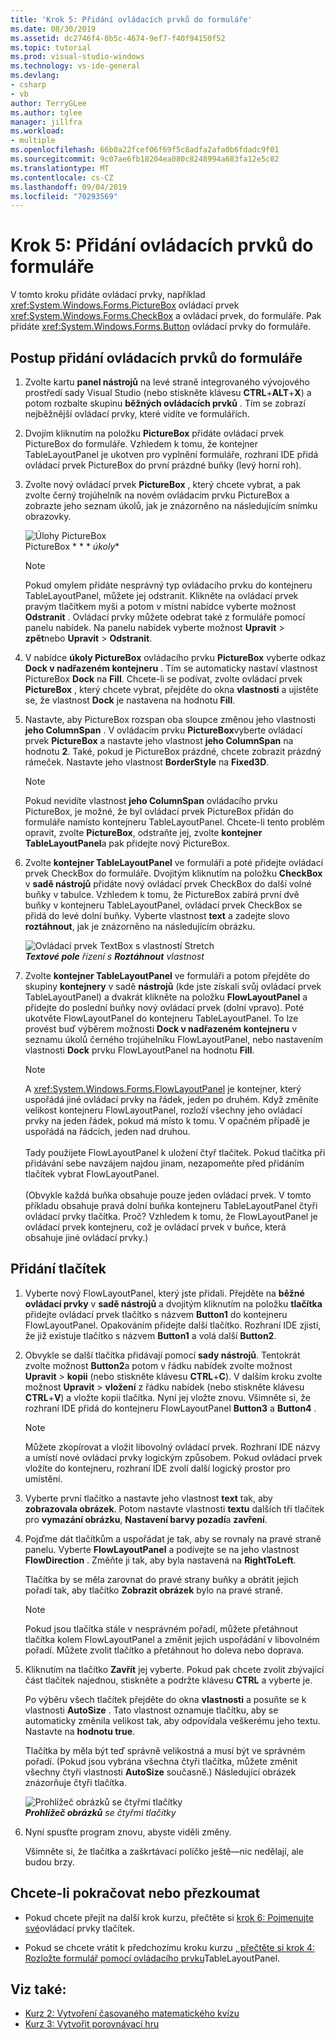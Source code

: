 ```yaml
---
title: 'Krok 5: Přidání ovládacích prvků do formuláře'
ms.date: 08/30/2019
ms.assetid: dc2746f4-0b5c-4674-9ef7-f40f94150f52
ms.topic: tutorial
ms.prod: visual-studio-windows
ms.technology: vs-ide-general
ms.devlang:
- csharp
- vb
author: TerryGLee
ms.author: tglee
manager: jillfra
ms.workload:
- multiple
ms.openlocfilehash: 66b0a22fcef06f69f5c8adfa2afa0b6fdadc9f01
ms.sourcegitcommit: 9c07ae6fb18204ea080c8248994a683fa12e5c82
ms.translationtype: MT
ms.contentlocale: cs-CZ
ms.lasthandoff: 09/04/2019
ms.locfileid: "70293569"
---
```

# <a name="step-5-add-controls-to-your-form"></a>Krok 5: Přidání ovládacích prvků do formuláře

V tomto kroku přidáte ovládací prvky, například <xref:System.Windows.Forms.PictureBox> ovládací prvek <xref:System.Windows.Forms.CheckBox> a ovládací prvek, do formuláře. Pak přidáte <xref:System.Windows.Forms.Button> ovládací prvky do formuláře.

## <a name="how-to-add-controls-to-your-form"></a>Postup přidání ovládacích prvků do formuláře

1. Zvolte kartu **panel nástrojů** na levé straně integrovaného vývojového prostředí sady Visual Studio (nebo stiskněte klávesu **CTRL**+**ALT**+**X**) a potom rozbalte skupinu **běžných ovládacích prvků** . Tím se zobrazí nejběžnější ovládací prvky, které vidíte ve formulářích.

1. Dvojím kliknutím na položku **PictureBox** přidáte ovládací prvek PictureBox do formuláře. Vzhledem k tomu, že kontejner TableLayoutPanel je ukotven pro vyplnění formuláře, rozhraní IDE přidá ovládací prvek PictureBox do první prázdné buňky (levý horní roh).

1. Zvolte nový ovládací prvek **PictureBox** , který chcete vybrat, a pak zvolte černý trojúhelník na novém ovládacím prvku PictureBox a zobrazte jeho seznam úkolů, jak je znázorněno na následujícím snímku obrazovky.

    ![Úlohy PictureBox](../ide/media/express_pictureboxtasks.png)<br/>PictureBox * * * *úkoly**

    > [!NOTE]
    > Pokud omylem přidáte nesprávný typ ovládacího prvku do kontejneru TableLayoutPanel, můžete jej odstranit. Klikněte na ovládací prvek pravým tlačítkem myši a potom v místní nabídce vyberte možnost **Odstranit** . Ovládací prvky můžete odebrat také z formuláře pomocí panelu nabídek. Na panelu nabídek vyberte možnost **Upravit** > **zpět**nebo **Upravit** > **Odstranit**.

1. V nabídce **úkoly PictureBox** ovládacího prvku **PictureBox** vyberte odkaz **Dock v nadřazeném kontejneru** . Tím se automaticky nastaví vlastnost PictureBox **Dock** na **Fill**. Chcete-li se podívat, zvolte ovládací prvek **PictureBox** , který chcete vybrat, přejděte do okna **vlastnosti** a ujistěte se, že vlastnost **Dock** je nastavena na hodnotu **Fill**.

1. Nastavte, aby PictureBox rozspan oba sloupce změnou jeho vlastnosti **jeho ColumnSpan** . V ovládacím prvku **PictureBox**vyberte ovládací prvek **PictureBox** a nastavte jeho vlastnost **jeho ColumnSpan** na hodnotu **2**. Také, pokud je PictureBox prázdné, chcete zobrazit prázdný rámeček. Nastavte jeho vlastnost **BorderStyle** na **Fixed3D**.

    > [!NOTE]
    > Pokud nevidíte vlastnost **jeho ColumnSpan** ovládacího prvku PictureBox, je možné, že byl ovládací prvek PictureBox přidán do formuláře namísto kontejneru TableLayoutPanel. Chcete-li tento problém opravit, zvolte **PictureBox**, odstraňte jej, zvolte **kontejner TableLayoutPanel**a pak přidejte nový PictureBox.

1. Zvolte **kontejner TableLayoutPanel** ve formuláři a poté přidejte ovládací prvek CheckBox do formuláře. Dvojitým kliknutím na položku **CheckBox** v **sadě nástrojů** přidáte nový ovládací prvek CheckBox do další volné buňky v tabulce. Vzhledem k tomu, že PictureBox zabírá první dvě buňky v kontejneru TableLayoutPanel, ovládací prvek CheckBox se přidá do levé dolní buňky. Vyberte vlastnost **text** a zadejte slovo **roztáhnout**, jak je znázorněno na následujícím obrázku.

    ![Ovládací prvek TextBox s vlastností Stretch](../ide/media/express_pictureviewercheckbox.png)<br/>***Textové pole*** *řízení s* ***Roztáhnout*** *vlastnost*

1. Zvolte **kontejner TableLayoutPanel** ve formuláři a potom přejděte do skupiny **kontejnery** v sadě **nástrojů** (kde jste získali svůj ovládací prvek TableLayoutPanel) a dvakrát klikněte na položku **FlowLayoutPanel** a přidejte do poslední buňky nový ovládací prvek (dolní vpravo). Poté ukotvěte FlowLayoutPanel do kontejneru TableLayoutPanel. To lze provést buď výběrem možnosti **Dock v nadřazeném kontejneru** v seznamu úkolů černého trojúhelníku FlowLayoutPanel, nebo nastavením vlastnosti **Dock** prvku FlowLayoutPanel na hodnotu **Fill**.

    > [!NOTE]
    > A <xref:System.Windows.Forms.FlowLayoutPanel> je kontejner, který uspořádá jiné ovládací prvky na řádek, jeden po druhém. Když změníte velikost kontejneru FlowLayoutPanel, rozloží všechny jeho ovládací prvky na jeden řádek, pokud má místo k tomu. V opačném případě je uspořádá na řádcích, jeden nad druhou. <br/><br/>Tady použijete FlowLayoutPanel k uložení čtyř tlačítek. Pokud tlačítka při přidávání sebe navzájem najdou jinam, nezapomeňte před přidáním tlačítek vybrat FlowLayoutPanel. <br/><br/>(Obvykle každá buňka obsahuje pouze jeden ovládací prvek. V tomto příkladu obsahuje pravá dolní buňka kontejneru TableLayoutPanel čtyři ovládací prvky tlačítka. Proč?  Vzhledem k tomu, že FlowLayoutPanel je ovládací prvek kontejneru, což je ovládací prvek v buňce, která obsahuje jiné ovládací prvky.)

## <a name="to-add-buttons"></a>Přidání tlačítek

1. Vyberte nový FlowLayoutPanel, který jste přidali. Přejděte na **běžné ovládací prvky** v **sadě nástrojů** a dvojitým kliknutím na položku **tlačítka** přidejte ovládací prvek tlačítko s názvem **Button1** do kontejneru FlowLayoutPanel. Opakováním přidejte další tlačítko. Rozhraní IDE zjistí, že již existuje tlačítko s názvem **Button1** a volá další **Button2**.

1. Obvykle se další tlačítka přidávají pomocí **sady nástrojů**. Tentokrát zvolte možnost **Button2**a potom v řádku nabídek zvolte možnost **Upravit** > **kopii** (nebo stiskněte klávesu **CTRL**+**C**). V dalším kroku zvolte možnost **Upravit** > **vložení** z řádku nabídek (nebo stiskněte klávesu **CTRL**+**V**) a vložte kopii tlačítka. Nyní jej vložte znovu. Všimněte si, že rozhraní IDE přidá do kontejneru FlowLayoutPanel **Button3** a **Button4** .

    > [!NOTE]
    > Můžete zkopírovat a vložit libovolný ovládací prvek. Rozhraní IDE názvy a umístí nové ovládací prvky logickým způsobem. Pokud ovládací prvek vložíte do kontejneru, rozhraní IDE zvolí další logický prostor pro umístění.

1. Vyberte první tlačítko a nastavte jeho vlastnost **text** tak, aby **zobrazovala obrázek**. Potom nastavte vlastnosti **textu** dalších tří tlačítek pro **vymazání obrázku**, **Nastavení barvy pozadí**a **zavření**.

1. Pojďme dát tlačítkům a uspořádat je tak, aby se rovnaly na pravé straně panelu. Vyberte **FlowLayoutPanel** a podívejte se na jeho vlastnost **FlowDirection** . Změňte ji tak, aby byla nastavená na **RightToLeft**.

   Tlačítka by se měla zarovnat do pravé strany buňky a obrátit jejich pořadí tak, aby tlačítko **Zobrazit obrázek** bylo na pravé straně.

    > [!NOTE]
    > Pokud jsou tlačítka stále v nesprávném pořadí, můžete přetáhnout tlačítka kolem FlowLayoutPanel a změnit jejich uspořádání v libovolném pořadí. Můžete zvolit tlačítko a přetáhnout ho doleva nebo doprava.

1. Kliknutím na tlačítko **Zavřít** jej vyberte. Pokud pak chcete zvolit zbývající část tlačítek najednou, stiskněte a podržte klávesu **CTRL** a vyberte je.

   Po výběru všech tlačítek přejděte do okna **vlastnosti** a posuňte se k vlastnosti **AutoSize** . Tato vlastnost oznamuje tlačítku, aby se automaticky změnila velikost tak, aby odpovídala veškerému jeho textu. Nastavte na **hodnotu true**.

   Tlačítka by měla být teď správně velikostná a musí být ve správném pořadí. (Pokud jsou vybrána všechna čtyři tlačítka, můžete změnit všechny čtyři vlastnosti **AutoSize** současně.) Následující obrázek znázorňuje čtyři tlačítka.

    ![Prohlížeč obrázků se čtyřmi tlačítky](../ide/media/express_autosize.png)<br/>***Prohlížeč obrázků*** *se čtyřmi tlačítky*

1. Nyní spusťte program znovu, abyste viděli změny.

   Všimněte si, že tlačítka a zaškrtávací políčko ještě&mdash;nic nedělají, ale budou brzy.

## <a name="to-continue-or-review"></a>Chcete-li pokračovat nebo přezkoumat

* Pokud chcete přejít na další krok kurzu, přečtěte si [krok 6: Pojmenujte své](../ide/step-6-name-your-button-controls.md)ovládací prvky tlačítek.

* Pokud se chcete vrátit k předchozímu kroku kurzu [, přečtěte si krok 4: Rozložte formulář pomocí ovládacího prvku](../ide/step-4-lay-out-your-form-with-a-tablelayoutpanel-control.md)TableLayoutPanel.

## <a name="see-also"></a>Viz také:

* [Kurz 2: Vytvoření časovaného matematického kvízu](tutorial-2-create-a-timed-math-quiz.md)
* [Kurz 3: Vytvořit porovnávací hru](tutorial-3-create-a-matching-game.md)
